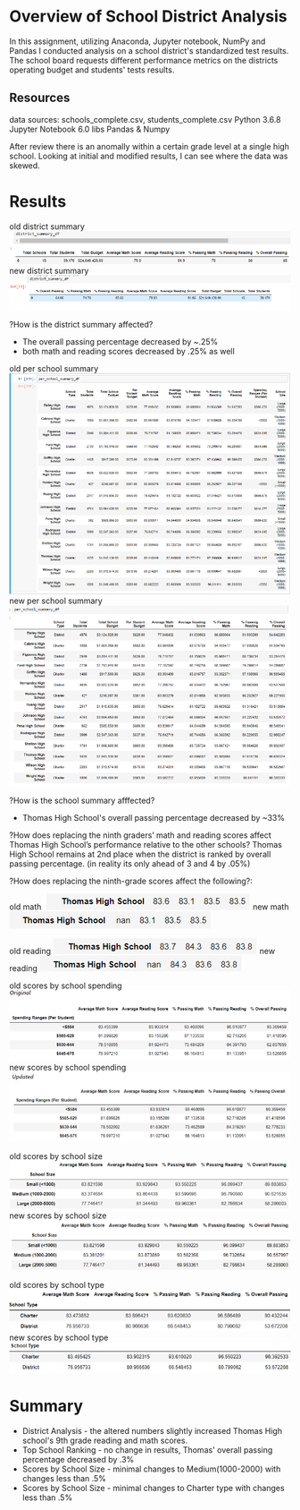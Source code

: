 # Overview of School District Analysis
In this assignment, utilizing Anaconda, Jupyter notebook, NumPy and Pandas I conducted analysis on a school district's standardized test results. The school board requests different performance metrics on the districts operating budget and students' tests results. 

## Resources
data sources: schools_complete.csv, students_complete.csv
Python 3.6.8
Jupyter Notebook 6.0
libs Pandas & Numpy

After review there is an anomally within a certain grade level at a single high school. Looking at initial and modified 
results, I can see where the data was skewed.

# Results 
old district summary
![](https://github.com/lucaskocisko/School_District_Analysis/blob/main/pics/old_district_summary.png)
new district summary
![](https://github.com/lucaskocisko/School_District_Analysis/blob/main/pics/new_disctrict_summary.png)

?How is the district summary affected?
- The overall passing percentage decreased by ~.25% 
- both math and reading scores decreased by .25% as well

old per school summary
![](https://github.com/lucaskocisko/School_District_Analysis/blob/main/pics/old_per_school_summary.png)
new per school summary
![](https://github.com/lucaskocisko/School_District_Analysis/blob/main/pics/new_per_school_summary.png)

?How is the school summary afffected?
- Thomas High School's overall passing percentage decreased by ~33%

?How does replacing the ninth graders’ math and reading scores affect Thomas High School’s performance relative to the other schools?
Thomas High School remains at 2nd place when the district is ranked by overall passing percentage. (in reality its only ahead of 3 and 4 by .05%)

?How does replacing the ninth-grade scores affect the following?:

old math
![](https://github.com/lucaskocisko/School_District_Analysis/blob/main/pics/old_math.png)
new math
![](https://github.com/lucaskocisko/School_District_Analysis/blob/main/pics/new_math.png)

old reading
![](https://github.com/lucaskocisko/School_District_Analysis/blob/main/pics/old_reading.png)
new reading
![](https://github.com/lucaskocisko/School_District_Analysis/blob/main/pics/new_reading.png)

old scores by school spending
![](https://github.com/lucaskocisko/School_District_Analysis/blob/main/pics/old_scores_by_spending.png)
new scores by school spending
![](https://github.com/lucaskocisko/School_District_Analysis/blob/main/pics/new_scores_by_spending.png)

old scores by school size
![](https://github.com/lucaskocisko/School_District_Analysis/blob/main/pics/old_school_size.png)
new scores by school size
![](https://github.com/lucaskocisko/School_District_Analysis/blob/main/pics/new_school_size.png)

old scores by school type
![](https://github.com/lucaskocisko/School_District_Analysis/blob/main/pics/old_school_type.png)
new scores by school type
![](https://github.com/lucaskocisko/School_District_Analysis/blob/main/pics/new_school_type.png)

# Summary
- District Analysis - the altered numbers slightly increased Thomas High school's 9th grade reading and math scores.
- Top School Ranking - no change in results, Thomas' overall passing percentage decreased by .3%
- Scores by School Size - minimal changes to Medium(1000-2000) with changes less than .5%
- Scores by School Size - minimal changes to Charter type with changes less than .5%
